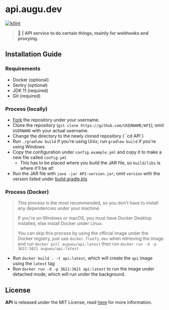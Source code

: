 # api.augu.dev
[![ktlint](https://img.shields.io/badge/code%20style-%E2%9D%A4-FF4081.svg)](https://ktlint.github.io/)

> :black_heart: **| API service to do certain things, mainly for webhooks and proxying.**

## Installation Guide
### Requirements
- Docker (optional)
- Sentry (optional)
- JDK 11 (required)
- Git (required)

### Process (locally)
- [Fork](https://github.com/auguwu/API/fork) the repository under your username.
- Clone the repository (``git clone https://github.com/USERNAME/API``); omit `USERNAME` with your actual username.
- Change the directory to the newly cloned repository (``cd API`)
- Run `./gradlew build` if you're using Unix; run `gradlew build` if you're using Windows
- Copy the configuration under `config.example.yml` and copy it to make a new file called `config.yml`
  - This has to be placed where you build the JAR file, so `build/libs` is where it'll be at!
- Run the JAR file with `java -jar API-version.jar`; omit `version` with the version listed under [build.gradle.kts](/build.gradle.kts)

### Process (Docker)
> This process is the most recommended, so you don't have to install any dependencies under your machine.
>
> If you're on Windows or macOS, you must have Docker Desktop installed, else install Docker under Linux.
>
> You can skip this process by using the official image under the Docker registry, just use `docker.floofy.dev`
> when retrieving the image and run `docker pull auguwu/api:latest` then run `docker run -d -p 3621:3621 auguwu/api:latest`

- Run `docker build . -t api:latest`, which will create the `api` image using the `latest` tag
- Run `docker run -d -p 3621:3621 api:latest` to run the image under detached mode, which will run under the background.

## License
**API** is released under the MIT License, read [here](/LICENSE) for more information.
